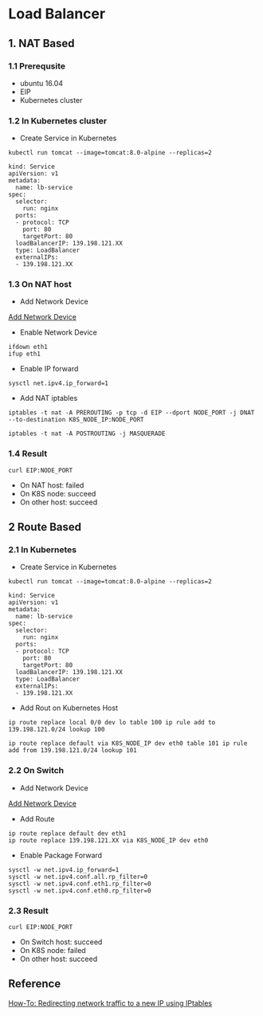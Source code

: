# Load Balancer

## 1. NAT Based
### 1.1 Prerequsite

- ubuntu 16.04
- EIP
- Kubernetes cluster

### 1.2 In Kubernetes cluster

- Create Service in Kubernetes

```
kubectl run tomcat --image=tomcat:8.0-alpine --replicas=2
```

```
kind: Service
apiVersion: v1
metadata:
  name: lb-service
spec:
  selector:
    run: nginx
  ports:
  - protocol: TCP
    port: 80
    targetPort: 80
  loadBalancerIP: 139.198.121.XX
  type: LoadBalancer
  externalIPs:
  - 139.198.121.XX
```

### 1.3 On NAT host
- Add Network Device

[Add Network Device](https://docs.qingcloud.com/product/network/eip#%E4%BD%BF%E7%94%A8%E5%86%85%E9%83%A8%E7%BB%91%E5%AE%9A%E5%85%AC%E7%BD%91-ip)

- Enable Network Device
```
ifdown eth1
ifup eth1
```

- Enable IP forward

```
sysctl net.ipv4.ip_forward=1
```

- Add NAT iptables
```
iptables -t nat -A PREROUTING -p tcp -d EIP --dport NODE_PORT -j DNAT --to-destination K8S_NODE_IP:NODE_PORT

iptables -t nat -A POSTROUTING -j MASQUERADE
```

### 1.4 Result
```
curl EIP:NODE_PORT
```
- On NAT host: failed
- On K8S node: succeed
- On other host: succeed

## 2 Route Based

### 2.1 In Kubernetes
- Create Service in Kubernetes

```
kubectl run tomcat --image=tomcat:8.0-alpine --replicas=2
```

```
kind: Service
apiVersion: v1
metadata:
  name: lb-service
spec:
  selector:
    run: nginx
  ports:
  - protocol: TCP
    port: 80
    targetPort: 80
  loadBalancerIP: 139.198.121.XX
  type: LoadBalancer
  externalIPs:
  - 139.198.121.XX
```

- Add Rout on Kubernetes Host
```
ip route replace local 0/0 dev lo table 100 ip rule add to 139.198.121.0/24 lookup 100

ip route replace default via K8S_NODE_IP dev eth0 table 101 ip rule add from 139.198.121.0/24 lookup 101
```

### 2.2 On Switch
- Add Network Device

[Add Network Device](https://docs.qingcloud.com/product/network/eip#%E4%BD%BF%E7%94%A8%E5%86%85%E9%83%A8%E7%BB%91%E5%AE%9A%E5%85%AC%E7%BD%91-ip)

- Add Route
```
ip route replace default dev eth1
ip route replace 139.198.121.XX via K8S_NODE_IP dev eth0
```

- Enable Package Forward
```
sysctl -w net.ipv4.ip_forward=1 
sysctl -w net.ipv4.conf.all.rp_filter=0 
sysctl -w net.ipv4.conf.eth1.rp_filter=0 
sysctl -w net.ipv4.conf.eth0.rp_filter=0
```

### 2.3 Result
```
curl EIP:NODE_PORT
```
- On Switch host: succeed
- On K8S node: failed
- On other host: succeed

## Reference
[How-To: Redirecting network traffic to a new IP using IPtables](https://www.debuntu.org/how-to-redirecting-network-traffic-to-a-new-ip-using-iptables/)